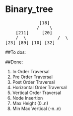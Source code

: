 # Binary_tree

<pre>
			 [18]
			/ 	 \
	[211] 	  [20]
	/  \ 	 		/  \
[23] [89] [10] [32]
</pre>

##To dos:




##Done:

1. In Order Traversal
2. Pre Order Traversal
3. Post Order Traversal
4. Horizontal Order Traversal
5. Vertical Order Traversal
6. Node Insertion
7. Max Height (0..n)
8. Min Max Vertical (-n..n)

